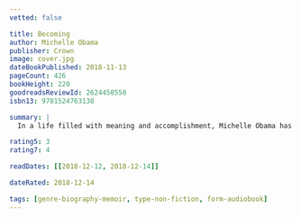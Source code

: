 ```yaml
---
vetted: false

title: Becoming
author: Michelle Obama
publisher: Crown
image: cover.jpg
dateBookPublished: 2018-11-13
pageCount: 426
bookHeight: 220
goodreadsReviewId: 2624450550
isbn13: 9781524763138

summary: |
  In a life filled with meaning and accomplishment, Michelle Obama has emerged as one of the most iconic and compelling women of our era. As First Lady of the United States of America—the first African American to serve in that role—she helped create the most welcoming and inclusive White House in history, while also establishing herself as a powerful advocate for women and girls in the U.S. and around the world, dramatically changing the ways that families pursue healthier and more active lives, and standing with her husband as he led America through some of its most harrowing moments. Along the way, she showed us a few dance moves, crushed Carpool Karaoke, and raised two down-to-earth daughters under an unforgiving media glare. In her memoir, a work of deep reflection and mesmerizing storytelling, Michelle Obama invites readers into her world, chronicling the experiences that have shaped her—from her childhood on the South Side of Chicago to her years as an executive balancing the demands of motherhood and work, to her time spent at the world’s most famous address. With unerring honesty and lively wit, she describes her triumphs and her disappointments, both public and private, telling her full story as she has lived it—in her own words and on her own terms. Warm, wise, and revelatory, Becoming is the deeply personal reckoning of a woman of soul and substance who has steadily defied expectations—and whose story inspires us to do the same.

rating5: 3
rating7: 4

readDates: [[2018-12-12, 2018-12-14]]

dateRated: 2018-12-14

tags: [genre-biography-memoir, type-non-fiction, form-audiobook]
---
```

